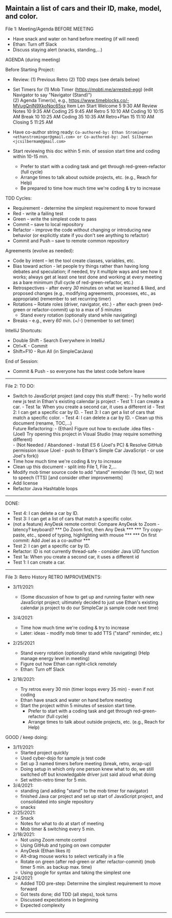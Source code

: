 Maintain a list of cars and their ID, make, model, and color.
----------------------------------
File 1: Meeting/Agenda
BEFORE MEETING

- Have snack and water on hand before meeting (if will need)
- Ethan: Turn off Slack
- Discuss staying alert (snacks, standing,...)

AGENDA (during meeting)

Before Starting Project:

- Review:
  (1) Previous Retro 
  (2) TDD steps (see details below)

- Set Timers for
  (1) Mob Timer (https://mobti.me/arrested-egg) (edit Navigator to say "Navigator (Stand)")  
  (2) Agenda Timer(s), e.g., https://www.timeblocks.co/-MVugQnlN9XkoNqc65sx
          Item	       Len	 Start
          Welcome	    5	 9:30 AM
          Review Notes 10	 9:35 AM
          Coding	   25	 9:45 AM
          Retro	        5	10:10 AM
          Coding	   10	10:15 AM
          Break        10	10:25 AM
          Coding	   35	10:35 AM
          Retro+Plan   15	11:10 AM
          Closing	    5	11:25 AM

- Have co-author string ready:
        ``
        Co-authored-by: Ethan Strominger <ethanstrominger@gmail.com>
        or
        Co-authored-by: Joel Silberman <jcsilbermam@gmail.com>
        ``
- Start reviewing this doc within 5 min. of session start time and coding within 10-15 min.
  - Prefer to start with a coding task and get through red-green-refactor (full cycle)
  - Arrange times to talk about outside projects, etc. (e.g., Reach for Help)
  - Be prepared to time how much time we're coding & try to increase

TDD Cycles:

- Requirement - determine the simplest requirement to move forward
- Red - write a failing test
- Green – write the simplest code to pass
- Commit – save to local repository
- Refactor - improve the code without changing or introducing new behavior (or explicitly state if you don't see anything to refactor)
- Commit and Push – save to remote common repository

Agreements (evolve as needed):

- Code by intent – let the tool create classes, variables, etc.
- Bias toward action - let people try things rather than having long debates and speculation; if needed, try it multiple ways and see how it works; always get at least one test done and working at every meeting as a bare minimum (full cycle of red-green-refactor, etc.)
- Retrospectives - after every _30_ minutes on what we learned & liked, and proposed changes (e.g., modifying agreements, processes, etc., as appropriate) (remember to set recurring timer)
- Rotations
  – Rotate roles (driver, navigator, etc.) - after each green (red-green or refactor-commit) up to a max of _5_ minutes
  - Stand every rotation (optionally stand while navigating)
- Breaks – e.g., every _60_ min. (+/-) (remember to set timer)


IntelliJ Shortcuts:

- Double Shift - Search Everywhere in IntelliJ
- Ctrl+K - Commit
- Shift+F10 - Run All (in SimpleCarJava)

End of Session:

- Commit & Push - so everyone has the latest code before leave
----------------------------------
File 2: 
TO DO:
- Switch to JavaScript project (and copy this stuff there):
        - Try hello world new js test in Ethan's existing calendar js project
        - Test 1: I can create a car.
        - Test 1a: When you create a second car, it uses a different id
        - Test 2: I can get a specific car by ID.
        - Test 3: I can get a list of cars that match a specific color.
        - Test 4: I can delete a car by ID.
        - Clean up this document (rename, TOC,...)     
        Future Refactoring:
        - (Ethan) Figure out how to exclude .idea files
        - (Joel) Try opening this project in Visual Studio (may require something different)     
        - (Not Needed / Abandoned - Install ES 6 (Joel's PC) & Resolve GitHub permission issue (Joel - push to Ethan's Simple Car JavaScript - or use Joel's fork))
- Time how much time we're coding & try to increase
- Clean up this document - split into File 1, File 2,... 
- Modify mob timer source code to add "stand" reminder (1) text, (2) text to speech (TTS) 
  [and consider other improvements]
- Add license
- Refactor Java Hashtable loops
----------------------------------
DONE:
- Test 4: I can delete a car by ID.
- Test 3: I can get a list of cars that match a specific color.
- (not a feature) AnyDesk remote control: Compare AnyDesk to Zoom - latency? keyboard?
  *** Do Zoom first, then Any Desk ***
  *** Try copy-paste, etc., speed of typing, highlighting with mouse ***
  *** On first commit: Add Joel as a co-author ***
- Test 2: I can get a specific car by ID.
- Refactor: ID is not currently thread-safe - consider Java UID function
- Test 1a: When you create a second car, it uses a different id
- Test 1: I can create a car.
----------------------------------
File 3: Retro History
RETRO IMPROVEMENTS:
- 3/11/2021:
  - (Some discussion of how to get up and running faster with new JavaScript project; ultimately decided 
    to just use Ethan's existing calendar js project to do our SimpleCar js sample code next time)
- 3/4/2021:
  - Time how much time we're coding & try to increase
  - Later: ideas - modify mob timer to add TTS ("stand" reminder, etc.)
- 2/25/2021
  - Stand every rotation (optionally stand while navigating) 
    (Help manage energy level in meeting)
  - Figure out how Ethan can right-click remotely
  - Ethan: Turn off Slack

- 2/18/2021:
  - Try retros every 30 min (timer loops every 35 min) - even if not coding
  - Ethan have snack and water on hand before meeting
  - Start the project within 5 minutes of session start time. 
      - Prefer to start with a coding task and get through red-green-refactor (full cycle)
      - Arrange times to talk about outside projects, etc. (e.g., Reach for Help)

GOOD / keep doing: 
- 3/11/2021:
  - Started project quickly
  - Used cyber-dojo for sample js test code
  - Set up 3 named timers before meeting (break, retro, wrap-up)
  - Doing setup in which only one person knew what to do, we still switched off but knowledgable driver just said aloud what doing
  - Set within-retro timer for 5 min.
- 3/4/2021:
  - standing (and adding "stand" to the mob timer for navigator)
  - finished Java car project and set up start of JavaScript project, and consolidated into single repository
  - snacks
- 2/25/2021:
    - Snack
    - Notes for what to do at start of meeting
    - Mob timer & switching every 5 min. 
- 2/18/2021:
    - Not using Zoom remote control
    - Using GitHub and typing on own computer
    - AnyDesk (Ethan likes it)
    - Alt-drag mouse works to select vertically in a file
    - Rotate on green (after red-green or after refactor-commit) (mob timer 5 min. as backup max. time)
    - Using google for syntax and taking the simplest one
- 2/4/2021:
    - Added TDD pre-step: Determine the simplest requirement to move forward
    - Got tests done; did TDD (all steps), took turns
    - Discussed expectations in beginning
    - Expected complexity
----------------------------------
